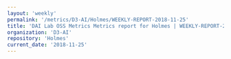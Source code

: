 ```yaml
---
layout: 'weekly'
permalink: '/metrics/D3-AI/Holmes/WEEKLY-REPORT-2018-11-25'
title: 'DAI Lab OSS Metrics Metrics report for Holmes | WEEKLY-REPORT-2018-11-25'
organization: 'D3-AI'
repository: 'Holmes'
current_date: '2018-11-25'
---
```

